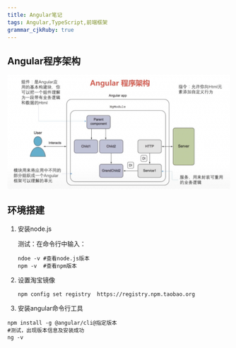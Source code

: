 ```yaml
---
title: Angular笔记 
tags: Angular,TypeScript,前端框架
grammar_cjkRuby: true
---
```



## Angular程序架构
![Angular程序架构](./images/Angular程序架构.PNG)

## 环境搭建

 1. 安装node.js

	测试：在命令行中输入：

	``` shell
	ndoe -v	#查看node.js版本
	npm -v	#查看npm版本
	```
	
 2. 设置淘宝镜像

	``` shell
	npm config set registry  https://registry.npm.taobao.org
	```
	
 3. 安装angular命令行工具

	

``` shell
npm install -g @angular/cli@指定版本
#测试，出现版本信息及安装成功
ng -v
```